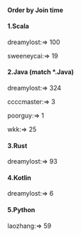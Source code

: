 #### Order by Join time
#### 1.Scala
dreamylost:=> 100

sweeneycai:=> 19

#### 2.Java (match *.Java)
dreamylost:=> 324

ccccmaster:=> 3

poorguy:=> 1

wkk:=> 25

#### 3.Rust
dreamylost:=> 93

#### 4.Kotlin
dreamylost:=> 6

#### 5.Python
laozhang:=> 59

